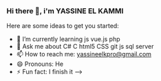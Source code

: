 ### Hi there 👋, i'm YASSINE EL KAMMI

Here are some ideas to get you started:


- 🌱 I’m currently learning js vue.js php
- 💬 Ask me about C# C html5 CSS git js sql server 
- 📫 How to reach me: yassineelkpro@gmail.com
- 😄 Pronouns: He
- ⚡ Fun fact: I  finish it 
-->

